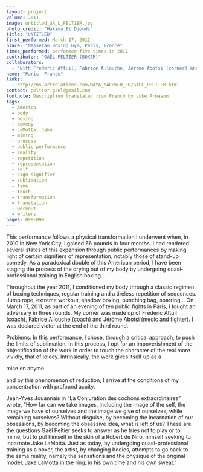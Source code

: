 ```yaml
---
layout: project
volume: 2011
image: untitled_GA_L_PELTiER.jpg
photo_credit: "Hakima El Djoudi"
title: "UNTITLED"
first_performed: March 17, 2011
place: "Masseran Boxing Gym, Paris, France"
times_performed: performed five times in 2011
contributor: "GAËL PELTIER (BOXER)"
collaborators: 
  - "with Frederic Attuil, Fabrice Allouche, Jérôme Abotsi (corner) and Hakima El Djoudi (photographer)"
home: "Paris, France"
links: 
  - http://ms-artrelations.com/MAYA_SACHWEH_FR/GAEL_PELTIER.html
contact: peltier.gael@gmail.com
footnote: Description translated from French by Luke Arnason
tags: 
  - America
  - body
  - boxing
  - comedy
  - LaMotta, Jake
  - miming
  - process
  - public performance
  - reality
  - repetition
  - representation
  - self
  - sign signifier
  - sublimation
  - time
  - touch
  - transformation
  - translation
  - workout
  - writers
pages: 098-099
---
```


This performance follows a physical transformation I underwent when, in 2010 in New York City, I gained 66 pounds in four months. I had rendered several states of this expansion through public performances by making light of certain signifiers of representation, notably those of stand-up comedy. As a paradoxical double of this American period, I have been staging the process of the drying out of my body by undergoing quasi-professional training in English boxing.

Throughout the year 2011, I conditioned my body through a classic regimen of boxing techniques, regular training and a tireless repetition of sequences. Jump rope, extreme workout, shadow boxing, punching bag, sparring... On March 17, 2011, as part of an evening of ten public fights in Paris, I fought an adversary in three rounds. My corner was made up of Frederic Attuil (coach), Fabrice Allouche (coach) and Jéröme Abotsi (medic and fighter). I was declared victor at the end of the third round.

Problems: In this performance, I chose, through a critical approach, to push the limits of sublimation. In this process, I opt for an impoverishment of the objectification of the work in order to touch the character of the real more vividly, that of idiocy. Intrinsically, the work gives itself up as a 

mise en abyme

 and by this phenomenon of reduction, I arrive at the conditions of my concentration with profound acuity.

Jean-Yves Jouannais in “La Conjuration des cochons extraordinaires” wrote, “How far can we take images, including the image of the self, the image we have of ourselves and the image we give of ourselves, while remaining ourselves? Without disguise, by becoming the incarnation of our obsessions, by becoming the obsessive idea, what is left of us? These are the questions Gaël Peltier seeks to answer as he tries not to play or to mime, but to put himself in the skin of a Robert de Niro, himself seeking to incarnate Jake LaMotta. Just as today, by undergoing quasi-professional training as a boxer, the artist, by changing bodies, attempts to go back to the same reality, namely the sensations and the physique of the original model, Jake LaMotta in the ring, in his own time and his own sweat.”
